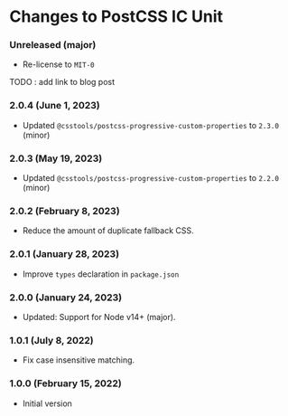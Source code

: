 # Changes to PostCSS IC Unit

### Unreleased (major)

- Re-license to `MIT-0`

TODO : add link to blog post

### 2.0.4 (June 1, 2023)

- Updated `@csstools/postcss-progressive-custom-properties` to `2.3.0` (minor)

### 2.0.3 (May 19, 2023)

- Updated `@csstools/postcss-progressive-custom-properties` to `2.2.0` (minor)

### 2.0.2 (February 8, 2023)

- Reduce the amount of duplicate fallback CSS.

### 2.0.1 (January 28, 2023)

- Improve `types` declaration in `package.json`

### 2.0.0 (January 24, 2023)

- Updated: Support for Node v14+ (major).

### 1.0.1 (July 8, 2022)

- Fix case insensitive matching.

### 1.0.0 (February 15, 2022)

- Initial version
